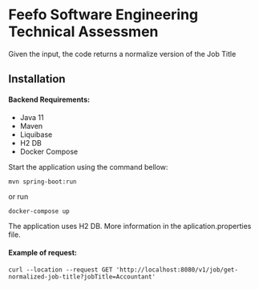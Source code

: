 # Feefo Software Engineering Technical Assessmen

Given the input, the code returns a normalize version of the Job Title

## Installation

#### Backend Requirements:

- Java 11
- Maven
- Liquibase
- H2 DB
- Docker Compose

Start the application using the command bellow:
 ```
mvn spring-boot:run
```
or run
 ```
docker-compose up
```
The application uses H2 DB. More information in the aplication.properties file.

#### Example of request: 
```
curl --location --request GET 'http://localhost:8080/v1/job/get-normalized-job-title?jobTitle=Accountant'
```